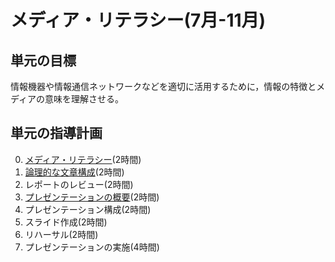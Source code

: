 # メディア・リテラシー(7月-11月)
## 単元の目標
情報機器や情報通信ネットワークなどを適切に活用するために，情報の特徴とメディアの意味を理解させる。

## 単元の指導計画
0. [メディア・リテラシー](ml/README.md)(2時間)
0. [論理的な文章構成](report/README.md)(2時間)
0. レポートのレビュー(2時間)
0. [プレゼンテーションの概要](presentation/README.md)(2時間)
0. プレゼンテーション構成(2時間)
0. スライド作成(2時間)
0. リハーサル(2時間)
0. プレゼンテーションの実施(4時間)
